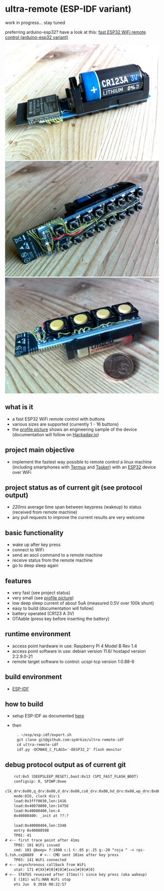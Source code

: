 ultra-remote (ESP-IDF variant)
==============================

work in progress... stay tuned

preferring arduino-esp32? have a look at this: [fast ESP32 WiFi remote control (arduino-esp32 variant)](https://github.com/sp4rkie/ultra-remote-ino)

![alt text](images/shot0010.png "Title")
![alt text](images/shot0015.png "Title")
![alt text](images/shot0004.png "Title")

what is it
----------

- a fast ESP32 WiFi remote control with buttons
- various sizes are supported (currently 1 - 16 buttons)
- the [profile picture](https://avatars.githubusercontent.com/u/3232165?v=4) shows an engineering sample of the device (documentation will follow on [Hackaday.io](https://hackaday.io/))

project main objective
----------------------

- implement the fastest way possible to remote control a linux machine (including smartphones with [Termux](https://termux.dev/en/) and [Tasker](https://tasker.joaoapps.com/)) with an [ESP32](https://en.wikipedia.org/wiki/ESP32) device over WiFi 

project status as of current git (see protocol output)
------------------------------------------------------

- *220ms* average time span between keypress (wakeup) to status (received from remote machine)
- any pull requests to improve the current results are very welcome

basic functionality
-------------------

- wake up after key press
- connect to WiFi
- send an ascii command to a remote machine
- receive status from the remote machine
- go to deep sleep again

features
--------

- very fast (see project status)
- very small (see [profile picture](https://avatars.githubusercontent.com/u/3232165?v=4))
- low deep sleep current of about 5uA (measured 0.5V over 100k shunt)
- easy to build (documentation will follow)
- battery operated (CR123 A 3V)
- OTAable (press key before inserting the battery)

runtime environment
-------------------

- access point hardware in use: Raspberry Pi 4 Model B Rev 1.4
- access point software in use: debian version 11.6/ hostapd version 2:2.9.0-21
- remote target software to control: ucspi-tcp version 1:0.88-6

build environment
-----------------

- [ESP-IDF](https://docs.espressif.com/projects/esp-idf/en/latest/esp32/index.html#)

how to build
------------

- setup ESP-IDF as documented [here](https://docs.espressif.com/projects/esp-idf/en/latest/esp32/get-started/index.html#installation)
- then

        . ~/esp/esp-idf/export.sh
        git clone git@github.com:sp4rkie/ultra-remote-idf
        cd ultra-remote-idf
        idf.py -DCMAKE_C_FLAGS='-DESP32_2' flash monitor

debug protocol output as of current git
---------------------------------------

        rst:0x5 (DEEPSLEEP_RESET),boot:0x13 (SPI_FAST_FLASH_BOOT)
        configsip: 0, SPIWP:0xee
        clk_drv:0x00,q_drv:0x00,d_drv:0x00,cs0_drv:0x00,hd_drv:0x00,wp_drv:0x00
        mode:DIO, clock div:1
        load:0x3fff0030,len:1416
        load:0x40078000,len:14756
        load:0x40080400,len:4
        0x40080400: _init at ??:?

        load:0x40080404,len:3348
        entry 0x40080598
        TP01: 41                                                                    # <-- first trace point after 41ms
        TP02: 101 WiFi issued                                       
        cmd: 101 @beep= f:1000 c:1 t:.05 p:.25 g:-20 ^roja ^ -> rpi-5.toh.cx@8889   # <-- CMD sent 101ms after key press
        TP03: 141 WiFi connected                                                    # <-- asynchronous callback from WiFi
        stat: 171 #[XX]#[0]#[0]#[xxx]#[0]#[0]                                       # <-- STATUS reveived after 171ms(!) since key press (aka wakeup)
        E (181) wifi:NAN WiFi stop
        ets Jun  8 2016 00:22:57

